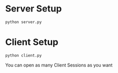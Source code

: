 # Server Setup

~~~bash
python server.py
~~~

# Client Setup

~~~bash
python client.py
~~~

You can open as many Client Sessions as you want
